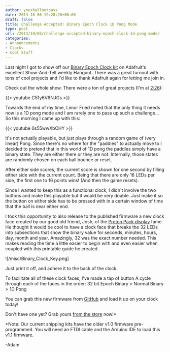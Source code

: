 ```yaml
---
author: youshallnotpass
date: 2013-10-06 19:28:26+00:00
draft: false
title: Challenge Accepted! Binary Epoch Clock 1D Pong Mode
type: post
url: /2013/10/06/challenge-accepted-binary-epoch-clock-1d-pong-mode/
categories:
- Announcements
- Clocks
- Cool Stuff
---
```


Last night I got to show off our [Binary Epoch Clock kit](/product/becv1/) on Adafruit's excellent Show-And-Tell weekly Hangout.
There was a great turnout with tons of cool projects and I'd like to thank Adafruit again for letting me join in.

Check out the whole show. There were a ton of great projects (I'm at [2:26](http://www.youtube.com/watch?v=C51y6V6NJGs&feature=share&t=2m26s)):

{{< youtube C51y6V6NJGs >}}

Towards the end of my time, Limor Fried noted that the only thing it needs now is a 1D pong mode and I am rarely one to pass up such a challenge...
So this morning I came up with this:

{{< youtube 0s55wwXbCHY >}}

It's not actually playable, but just plays through a random game of (very linear) Pong.
Since there's no where for the "paddles" to actually move to I decided to pretend that in this world of 1D pong the paddles simply have a binary state. They are either there or they are not.
Internally, those states are randomly chosen on each ball bounce or reset.

After either side scores, the current score is shown for one second by filling either side with the current count. Being that there are only 16 LEDs per side, the first one to 16 points wins! (And then the game resets).

Since I wanted to keep this as a functional clock, I didn't involve the two buttons and make this playable but it would be very doable. Just make it so the button on either side has to be pressed with in a certain window of time that the ball is near either end.

I took this opportunity to also release to the published firmware a new clock face created by our good old friend, Josh, of the [Proton Pack display](/2013/09/19/who-ya-gonna-call/) fame. He thought it would be cool to have a clock face that breaks the 32 LEDs into subsections that show the binary value for seconds, minutes, hours, day, month and year. Amazingly, 32 was the exact number needed. This makes reading the time a little easier to begin with and even easier when coupled with this printable guide he created.

![/misc/Binary_Clock_Key.png]

Just print it off, and adhere it to the back of the clock.

To facilitate all of these clock faces, I've made a tap of button A cycle through each of the faces in the order: 32 bit Epoch Binary > Normal Binary > 1D Pong

You can grab this new firmware from [GitHub](https://github.com/ManiacalLabs/BinaryEpochClock) and load it up on your clock today!

Don't have one yet? Grab yours [from the store](/product/becv1/) now!*

*Note: Our current shipping kits have the older v1.0 firmware pre-programmed. You will need an FTDI cable and the Arduino IDE to load this v1.1 firmware.

-Adam

